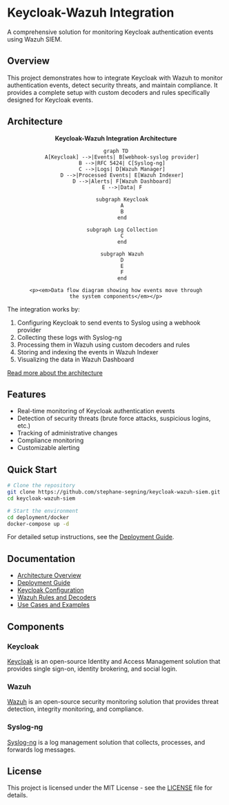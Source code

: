 # Keycloak-Wazuh Integration

A comprehensive solution for monitoring Keycloak authentication events using Wazuh SIEM.

## Overview

This project demonstrates how to integrate Keycloak with Wazuh to monitor authentication events, detect security threats, and maintain compliance. It provides a complete setup with custom decoders and rules specifically designed for Keycloak events.

## Architecture

<!-- Improved with descriptive alt text, embedded diagram, and proper reference -->
<div align="center">
  <figure>
    <figcaption><strong>Keycloak-Wazuh Integration Architecture</strong></figcaption>

```mermaid
graph TD
    A[Keycloak] -->|Events| B[webhook-syslog provider]
    B -->|RFC 5424| C[Syslog-ng]
    C -->|Logs| D[Wazuh Manager]
    D -->|Processed Events| E[Wazuh Indexer]
    D -->|Alerts| F[Wazuh Dashboard]
    E -->|Data| F
    
    subgraph Keycloak
    A
    B
    end
    
    subgraph Log Collection
    C
    end
    
    subgraph Wazuh
    D
    E
    F
    end
```
    <p><em>Data flow diagram showing how events move through the system components</em></p>
  </figure>
</div>

The integration works by:
1. Configuring Keycloak to send events to Syslog using a webhook provider
2. Collecting these logs with Syslog-ng
3. Processing them in Wazuh using custom decoders and rules
4. Storing and indexing the events in Wazuh Indexer
5. Visualizing the data in Wazuh Dashboard

[Read more about the architecture](docs/architecture/README.md)

## Features

- Real-time monitoring of Keycloak authentication events
- Detection of security threats (brute force attacks, suspicious logins, etc.)
- Tracking of administrative changes
- Compliance monitoring
- Customizable alerting

## Quick Start

```bash
# Clone the repository
git clone https://github.com/stephane-segning/keycloak-wazuh-siem.git
cd keycloak-wazuh-siem

# Start the environment
cd deployment/docker
docker-compose up -d
```

For detailed setup instructions, see the [Deployment Guide](docs/guides/deployment.md).

## Documentation

- [Architecture Overview](docs/architecture/README.md)
- [Deployment Guide](docs/guides/deployment.md)
- [Keycloak Configuration](docs/guides/keycloak-configuration.md)
- [Wazuh Rules and Decoders](docs/guides/wazuh-configuration.md)
- [Use Cases and Examples](docs/examples/README.md)

## Components

### Keycloak

[Keycloak](https://www.keycloak.org/) is an open-source Identity and Access Management solution that provides single sign-on, identity brokering, and social login.

### Wazuh

[Wazuh](https://wazuh.com/) is an open-source security monitoring solution that provides threat detection, integrity monitoring, and compliance.

### Syslog-ng

[Syslog-ng](https://www.syslog-ng.com/) is a log management solution that collects, processes, and forwards log messages.

## License

This project is licensed under the MIT License - see the [LICENSE](LICENSE) file for details.
